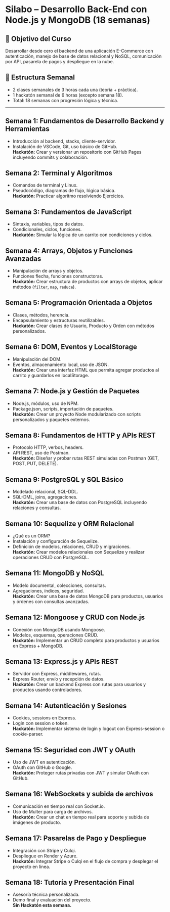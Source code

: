 # Silabo  – Desarrollo Back-End con Node.js y MongoDB (18 semanas)

## 🎯 Objetivo del Curso
Desarrollar desde cero el backend de una aplicación E-Commerce con autenticación, manejo de base de datos relacional y NoSQL, comunicación por API, pasarela de pagos y despliegue en la nube.

## 📅 Estructura Semanal
- 2 clases semanales de 3 horas cada una (teoría + práctica).
- 1 hackatón semanal de 6 horas (excepto semana 18).
- Total: 18 semanas con progresión lógica y técnica.

---

## Semana 1: Fundamentos de Desarrollo Backend y Herramientas
- Introducción al backend, stacks, cliente-servidor.
- Instalación de VSCode, Git, uso básico de GitHub.  
**Hackatón:** Crear y versionar un repositorio con GitHub Pages incluyendo commits y colaboración.

## Semana 2: Terminal y Algoritmos
- Comandos de terminal y Linux.
- Pseudocódigo, diagramas de flujo, lógica básica.  
**Hackatón:** Practicar algoritmo resolviendo Ejercicios.

## Semana 3: Fundamentos de JavaScript
- Sintaxis, variables, tipos de datos.
- Condicionales, ciclos, funciones.  
**Hackatón:** Simular la lógica de un carrito con condiciones y ciclos.

## Semana 4: Arrays, Objetos y Funciones Avanzadas
- Manipulación de arrays y objetos.
- Funciones flecha, funciones constructoras.  
**Hackatón:** Crear estructura de productos con arrays de objetos, aplicar métodos (`filter`, `map`, `reduce`).

## Semana 5: Programación Orientada a Objetos
- Clases, métodos, herencia.
- Encapsulamiento y estructuras reutilizables.  
**Hackatón:** Crear clases de Usuario, Producto y Orden con métodos personalizados.

## Semana 6: DOM, Eventos y LocalStorage
- Manipulación del DOM.
- Eventos, almacenamiento local, uso de JSON.  
**Hackatón:** Crear una interfaz HTML que permita agregar productos al carrito y guardarlos en localStorage.

## Semana 7: Node.js y Gestión de Paquetes
- Node.js, módulos, uso de NPM.
- Package.json, scripts, importación de paquetes.  
**Hackatón:** Crear un proyecto Node modularizado con scripts personalizados y paquetes externos.

## Semana 8: Fundamentos de HTTP y APIs REST
- Protocolo HTTP, verbos, headers.
- API REST, uso de Postman.  
**Hackatón:** Diseñar y probar rutas REST simuladas con Postman (GET, POST, PUT, DELETE).

## Semana 9: PostgreSQL y SQL Básico
- Modelado relacional, SQL-DDL.
- SQL-DML, joins, agregaciones.  
**Hackatón:** Crear una base de datos con PostgreSQL incluyendo relaciones y consultas.

## Semana 10: Sequelize y ORM Relacional
- ¿Qué es un ORM?
- Instalación y configuración de Sequelize.
- Definición de modelos, relaciones, CRUD y migraciones.  
**Hackatón:** Crear modelos relacionales con Sequelize y realizar operaciones CRUD con PostgreSQL.

## Semana 11: MongoDB y NoSQL
- Modelo documental, colecciones, consultas.
- Agregaciones, índices, seguridad.  
**Hackatón:** Crear una base de datos MongoDB para productos, usuarios y órdenes con consultas avanzadas.

## Semana 12: Mongoose y CRUD con Node.js
- Conexión con MongoDB usando Mongoose.
- Modelos, esquemas, operaciones CRUD.  
**Hackatón:** Implementar un CRUD completo para productos y usuarios en Express + MongoDB.

## Semana 13: Express.js y APIs REST
- Servidor con Express, middlewares, rutas.
- Express Router, envío y recepción de datos.  
**Hackatón:** Crear un backend Express con rutas para usuarios y productos usando controladores.

## Semana 14: Autenticación y Sesiones
- Cookies, sessions en Express.
- Login con session o token.  
**Hackatón:** Implementar sistema de login y logout con Express-session o cookie-parser.

## Semana 15: Seguridad con JWT y OAuth
- Uso de JWT en autenticación.
- OAuth con GitHub o Google.  
**Hackatón:** Proteger rutas privadas con JWT y simular OAuth con GitHub.

## Semana 16: WebSockets y subida de archivos
- Comunicación en tiempo real con Socket.io.
- Uso de Multer para carga de archivos.  
**Hackatón:** Crear un chat en tiempo real para soporte y subida de imágenes de producto.

## Semana 17: Pasarelas de Pago y Despliegue
- Integración con Stripe y Culqi.
- Despliegue en Render y Azure.  
**Hackatón:** Integrar Stripe o Culqi en el flujo de compra y desplegar el proyecto en línea.

## Semana 18: Tutoría y Presentación Final
- Asesoría técnica personalizada.
- Demo final y evaluación del proyecto.  
**Sin Hackatón esta semana.**
